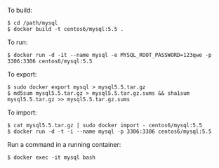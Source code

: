  To build:

 	$ cd /path/mysql
    $ docker build -t centos6/mysql:5.5 .


 To run:

    $ docker run -d -it --name mysql -e MYSQL_ROOT_PASSWORD=123qwe -p 3306:3306 centos6/mysql:5.5


 To export:

    $ sudo docker export mysql > mysql5.5.tar.gz
    $ md5sum mysql5.5.tar.gz > mysql5.5.tar.gz.sums && sha1sum mysql5.5.tar.gz >> mysql5.5.tar.gz.sums


 To import:

    $ cat mysql5.5.tar.gz | sudo docker import - centos6/mysql:5.5
    $ docker run -d -t -i --name mysql -p 3306:3306 centos6/mysql:5.5
    

 Run a command in a running container:

    $ docker exec -it mysql bash